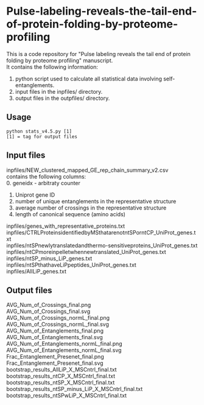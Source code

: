 # Pulse-labeling-reveals-the-tail-end-of-protein-folding-by-proteome-profiling
This is a code repository for "Pulse labeling reveals the tail end of protein folding by proteome profiling" manuscript.  
It contains the following information:  
  
1. python script used to calculate all statistical data involving self-entanglements.  
2. input files in the inpfiles/ directory.  
3. output files in the outpfiles/ directory.  

## Usage  
  
    python stats_v4.5.py [1]   
    [1] = tag for output files    

  
## Input files
  
inpfiles/NEW_clustered_mapped_GE_rep_chain_summary_v2.csv  
contains the following columns:  
0. geneidx - arbitraty counter  
1. Uniprot gene ID  
2. number of unique entanglements in the representative structure  
3. average number of crossings in the representative structure  
4. length of canonical sequence (amino acids)   

  
inpfiles/genes_with_representative_proteins.txt  
inpfiles/CTRLProteinsidentifiedbyMSthatarenotntSPorntCP_UniProt_genes.txt  
inpfiles/ntSPnewlytranslatedandthermo-sensitiveproteins_UniProt_genes.txt  
inpfiles/ntCPmoreinpelletwhennewtranslated_UniProt_genes.txt  
inpfiles/ntSP_minus_LiP_genes.txt  
inpfiles/ntSPthathaveLiPpeptides_UniProt_genes.txt  
inpfiles/AllLiP_genes.txt  
  
## Output files  
  
AVG_Num_of_Crossings_final.png  
AVG_Num_of_Crossings_final.svg  
AVG_Num_of_Crossings_normL_final.png  
AVG_Num_of_Crossings_normL_final.svg  
AVG_Num_of_Entanglements_final.png  
AVG_Num_of_Entanglements_final.svg  
AVG_Num_of_Entanglements_normL_final.png  
AVG_Num_of_Entanglements_normL_final.svg  
Frac_Entanglement_Presenet_final.png  
Frac_Entanglement_Presenet_final.svg  
bootstrap_results_AllLiP_X_MSCntrl_final.txt  
bootstrap_results_ntCP_X_MSCntrl_final.txt  
bootstrap_results_ntSP_X_MSCntrl_final.txt  
bootstrap_results_ntSP_minus_LiP_X_MSCntrl_final.txt  
bootstrap_results_ntSPwLiP_X_MSCntrl_final.txt  
